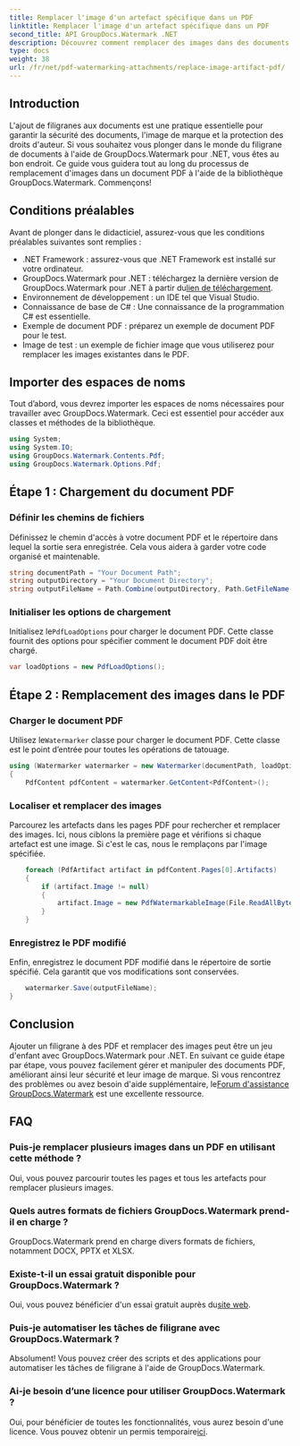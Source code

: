 ```yaml
---
title: Remplacer l'image d'un artefact spécifique dans un PDF
linktitle: Remplacer l'image d'un artefact spécifique dans un PDF
second_title: API GroupDocs.Watermark .NET
description: Découvrez comment remplacer des images dans des documents PDF à l'aide de GroupDocs.Watermark pour .NET grâce à ce didacticiel complet étape par étape.
type: docs
weight: 38
url: /fr/net/pdf-watermarking-attachments/replace-image-artifact-pdf/
---
```

## Introduction
L'ajout de filigranes aux documents est une pratique essentielle pour garantir la sécurité des documents, l'image de marque et la protection des droits d'auteur. Si vous souhaitez vous plonger dans le monde du filigrane de documents à l'aide de GroupDocs.Watermark pour .NET, vous êtes au bon endroit. Ce guide vous guidera tout au long du processus de remplacement d'images dans un document PDF à l'aide de la bibliothèque GroupDocs.Watermark. Commençons!
## Conditions préalables
Avant de plonger dans le didacticiel, assurez-vous que les conditions préalables suivantes sont remplies :
- .NET Framework : assurez-vous que .NET Framework est installé sur votre ordinateur.
-  GroupDocs.Watermark pour .NET : téléchargez la dernière version de GroupDocs.Watermark pour .NET à partir du[lien de téléchargement](https://releases.groupdocs.com/Watermark/net/).
- Environnement de développement : un IDE tel que Visual Studio.
- Connaissance de base de C# : Une connaissance de la programmation C# est essentielle.
- Exemple de document PDF : préparez un exemple de document PDF pour le test.
- Image de test : un exemple de fichier image que vous utiliserez pour remplacer les images existantes dans le PDF.
## Importer des espaces de noms
Tout d’abord, vous devrez importer les espaces de noms nécessaires pour travailler avec GroupDocs.Watermark. Ceci est essentiel pour accéder aux classes et méthodes de la bibliothèque.
```csharp
using System;
using System.IO;
using GroupDocs.Watermark.Contents.Pdf;
using GroupDocs.Watermark.Options.Pdf;
```

## Étape 1 : Chargement du document PDF
### Définir les chemins de fichiers
Définissez le chemin d'accès à votre document PDF et le répertoire dans lequel la sortie sera enregistrée. Cela vous aidera à garder votre code organisé et maintenable.
```csharp
string documentPath = "Your Document Path";
string outputDirectory = "Your Document Directory";
string outputFileName = Path.Combine(outputDirectory, Path.GetFileName(documentPath));
```
### Initialiser les options de chargement
 Initialisez le`PdfLoadOptions` pour charger le document PDF. Cette classe fournit des options pour spécifier comment le document PDF doit être chargé.
```csharp
var loadOptions = new PdfLoadOptions();
```
## Étape 2 : Remplacement des images dans le PDF
### Charger le document PDF
 Utilisez le`Watermarker` classe pour charger le document PDF. Cette classe est le point d’entrée pour toutes les opérations de tatouage.
```csharp
using (Watermarker watermarker = new Watermarker(documentPath, loadOptions))
{
    PdfContent pdfContent = watermarker.GetContent<PdfContent>();
```
### Localiser et remplacer des images
Parcourez les artefacts dans les pages PDF pour rechercher et remplacer des images. Ici, nous ciblons la première page et vérifions si chaque artefact est une image. Si c'est le cas, nous le remplaçons par l'image spécifiée.
```csharp
    foreach (PdfArtifact artifact in pdfContent.Pages[0].Artifacts)
    {
        if (artifact.Image != null)
        {
            artifact.Image = new PdfWatermarkableImage(File.ReadAllBytes("Your Image Path"));
        }
    }
```
### Enregistrez le PDF modifié
Enfin, enregistrez le document PDF modifié dans le répertoire de sortie spécifié. Cela garantit que vos modifications sont conservées.
```csharp
    watermarker.Save(outputFileName);
}
```

## Conclusion
 Ajouter un filigrane à des PDF et remplacer des images peut être un jeu d'enfant avec GroupDocs.Watermark pour .NET. En suivant ce guide étape par étape, vous pouvez facilement gérer et manipuler des documents PDF, améliorant ainsi leur sécurité et leur image de marque. Si vous rencontrez des problèmes ou avez besoin d'aide supplémentaire, le[Forum d'assistance GroupDocs.Watermark](https://forum.groupdocs.com/c/watermark/19) est une excellente ressource.
## FAQ
### Puis-je remplacer plusieurs images dans un PDF en utilisant cette méthode ?
Oui, vous pouvez parcourir toutes les pages et tous les artefacts pour remplacer plusieurs images.
### Quels autres formats de fichiers GroupDocs.Watermark prend-il en charge ?
GroupDocs.Watermark prend en charge divers formats de fichiers, notamment DOCX, PPTX et XLSX.
### Existe-t-il un essai gratuit disponible pour GroupDocs.Watermark ?
 Oui, vous pouvez bénéficier d'un essai gratuit auprès du[site web](https://releases.groupdocs.com/).
### Puis-je automatiser les tâches de filigrane avec GroupDocs.Watermark ?
Absolument! Vous pouvez créer des scripts et des applications pour automatiser les tâches de filigrane à l'aide de GroupDocs.Watermark.
### Ai-je besoin d’une licence pour utiliser GroupDocs.Watermark ?
 Oui, pour bénéficier de toutes les fonctionnalités, vous aurez besoin d'une licence. Vous pouvez obtenir un permis temporaire[ici](https://purchase.groupdocs.com/temporary-license/).
